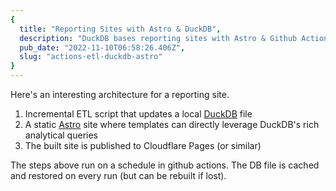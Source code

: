 ```yaml
---
{
  title: "Reporting Sites with Astro & DuckDB",
  description: "DuckDB bases reporting sites with Astro & Github Actions",
  pub_date: "2022-11-10T06:58:26.406Z",
  slug: "actions-etl-duckdb-astro"
}
---
```


Here's an interesting architecture for a reporting site.

1. Incremental ETL script that updates a local [DuckDB][1] file
2. A static [Astro][2] site where templates can directly leverage DuckDB's rich
   analytical queries
3. The built site is published to Cloudflare Pages (or similar)

The steps above run on a schedule in github actions. The DB file is cached and
restored on every run (but can be rebuilt if lost).

[1]: https://duckdb.org/why_duckdb
[2]: https://astro.build/
